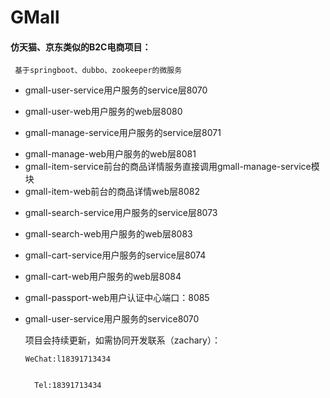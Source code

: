# GMall

#### 仿天猫、京东类似的B2C电商项目：
     基于springboot、dubbo、zookeeper的微服务

- gmall-user-service用户服务的service层8070
* gmall-user-web用户服务的web层8080
- gmall-manage-service用户服务的service层8071
* gmall-manage-web用户服务的web层8081
* gmall-item-service前台的商品详情服务直接调用gmall-manage-service模块
* gmall-item-web前台的商品详情web层8082
- gmall-search-service用户服务的service层8073
* gmall-search-web用户服务的web层8083
- gmall-cart-service用户服务的service层8074
* gmall-cart-web用户服务的web层8084
* gmall-passport-web用户认证中心端口：8085
* gmall-user-service用户服务的service8070


    项目会持续更新，如需协同开发联系（zachary）：
     
      WeChat:l18391713434
     
     
        Tel:18391713434
